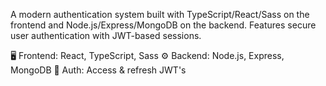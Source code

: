 A modern authentication system built with TypeScript/React/Sass on the frontend and Node.js/Express/MongoDB on the backend. Features secure user authentication with JWT-based sessions.

🖥 Frontend: React, TypeScript, Sass
⚙️ Backend: Node.js, Express, MongoDB
🔑 Auth: Access & refresh JWT's

